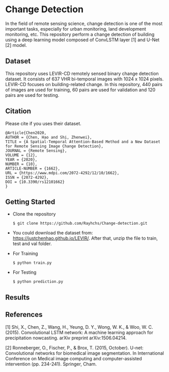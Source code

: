 # Change Detection
In the field of remote sensing science, change detection is one of the most important tasks, especially for urban monitoring, land development monitoring, etc.
This repository perform a change detection of building using a deep learning model composed of ConvLSTM layer [1] and U-Net [2] model.

## Dataset
This repository uses LEVIR-CD remotely sensed binary change detection dataset. 
It consists of 637 VHR bi-temporal images with 1024 x 1024 pixels.
LEVIR-CD focuses on building-related change.
In this repository, 440 pairs of images are used for training, 60 pairs are used for validation and 120 pairs are used for testing.

## Citation
Please cite if you uses their dataset.

    @Article{Chen2020,
    AUTHOR = {Chen, Hao and Shi, Zhenwei},
    TITLE = {A Spatial-Temporal Attention-Based Method and a New Dataset for Remote Sensing Image Change Detection},
    JOURNAL = {Remote Sensing},
    VOLUME = {12},
    YEAR = {2020},
    NUMBER = {10},
    ARTICLE-NUMBER = {1662},
    URL = {https://www.mdpi.com/2072-4292/12/10/1662},
    ISSN = {2072-4292},
    DOI = {10.3390/rs12101662}
    }
## Getting Started
* Clone the repository
        
      $ git clone https://github.com/Rayhchs/Change-detection.git
        
* You could download the dataset from: https://justchenhao.github.io/LEVIR/.
After that, unzip the file to train, test and val folder.

* For Training

      $ python train.py
        
* For Testing

      $ python prediction.py

## Results


## References
[1] Shi, X., Chen, Z., Wang, H., Yeung, D. Y., Wong, W. K., & Woo, W. C. (2015). Convolutional LSTM network: A machine learning approach for precipitation nowcasting. arXiv preprint arXiv:1506.04214.

[2] Ronneberger, O., Fischer, P., & Brox, T. (2015, October). U-net: Convolutional networks for biomedical image segmentation. In International Conference on Medical image computing and computer-assisted intervention (pp. 234-241). Springer, Cham.
